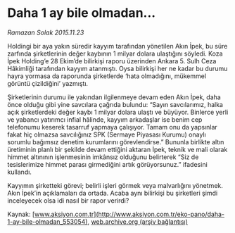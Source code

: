 # Daha 1 ay bile olmadan...

*Ramazan Solak 2015.11.23*

<div class="pNewsDetailMainContent ctx_content" itemprop="articleBody">
 <p>
  Holdingi bir aya yakın süredir kayyım tarafından yönetilen Akın İpek, bu süre zarfında şirketlerinin değer kaybının 1 milyar dolara ulaştığını söyledi. Koza İpek Holding’e 28 Ekim’de bilirkişi raporu üzerinden Ankara 5. Sulh Ceza Hâkimliği tarafından kayyım atanmıştı. Oysa bilirkişi her ne kadar bu durumu hayra yormasa da raporunda şirketlerde ‘hata olmadığını, mükemmel görüntü çizildiğini’ yazmıştı.
 </p>
 <p>
  Şirketlerinin durumu ile yakından ilgilenmeye devam eden Akın İpek, daha önce olduğu gibi yine savcılara çağrıda bulundu: “Sayın savcılarımız, halka açık şirketlerdeki değer kaybı 1 milyar dolara ulaştı ve büyüyor. Binlerce yerli ve yabancı yatırımcı infial hâlinde, kayyım arkadaşlar ise benim cep telefonumu keserek tasarruf yapmaya çalışıyor. Tamam onu da yapsınlar fakat hiç olmazsa savcılığınız SPK (Sermaye Piyasası Kurumu) onaylı sorumlu bağımsız denetim kurumlarını görevlendirse.” Bununla birlikte altın üretiminin planlı bir şekilde devam ettiğini aktaran İpek, teknik ve mali olarak himmet altınının işlenmesinin imkânsız olduğunu belirterek “Siz de tesislerimize himmet parası girmediğini artık görüyorsunuz.” ifadesini kullandı.
 </p>
 <p>
  Kayyımın şirketteki görevi; belirli işleri görmek veya malvarlığını yönetmek. Akın İpek’in açıklamaları da ortada. Acaba aynı bilirkişi bu şirketleri şimdi inceleyecek olsa idi nasıl bir rapor verirdi?
 </p>
</div>


Kaynak: [www.aksiyon.com.tr](http://www.aksiyon.com.tr/eko-pano/daha-1-ay-bile-olmadan_553054), [web.archive.org (arşiv bağlantısı)](http://web.archive.org/web/20151125161705/http://www.aksiyon.com.tr/eko-pano/daha-1-ay-bile-olmadan_553054)
